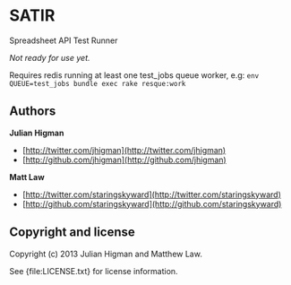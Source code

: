SATIR
=====

Spreadsheet API Test Runner

*Not ready for use yet.*

Requires redis running at least one test_jobs queue worker, e.g: `env QUEUE=test_jobs bundle exec rake resque:work`

## Authors

**Julian Higman**

+ [http://twitter.com/jhigman](http://twitter.com/jhigman)
+ [http://github.com/jhigman](http://github.com/jhigman)

**Matt Law**

+ [http://twitter.com/staringskyward](http://twitter.com/staringskyward)
+ [http://github.com/staringskyward](http://github.com/staringskyward)

## Copyright and license

Copyright (c) 2013 Julian Higman and Matthew Law.

See {file:LICENSE.txt} for license information.
